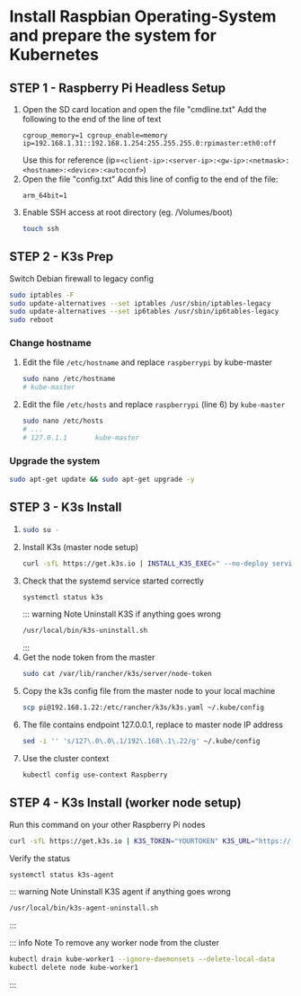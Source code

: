 # Install Raspbian Operating-System and prepare the system for Kubernetes

## STEP 1 - Raspberry Pi Headless Setup
1. Open the SD card location and open the file "cmdline.txt"
   Add the following to the end of the line of text
   ```text
   cgroup_memory=1 cgroup_enable=memory ip=192.168.1.31::192.168.1.254:255.255.255.0:rpimaster:eth0:off
   ```
   Use this for reference (ip=`<client-ip>:<server-ip>:<gw-ip>:<netmask>:<hostname>:<device>:<autoconf>`)
2. Open the file "config.txt"
   Add this line of config to the end of the file:
   ```text
   arm_64bit=1
   ```
3. Enable SSH access at root directory (eg. /Volumes/boot)
   ```bash
   touch ssh
   ```


## STEP 2 - K3s Prep
Switch Debian firewall to legacy config
```bash
sudo iptables -F
sudo update-alternatives --set iptables /usr/sbin/iptables-legacy
sudo update-alternatives --set ip6tables /usr/sbin/ip6tables-legacy
sudo reboot
```
### Change hostname
1. Edit the file `/etc/hostname` and replace `raspberrypi` by kube-master
   ```bash
   sudo nano /etc/hostname
   # kube-master
   ```
2. Edit the file `/etc/hosts` and replace `raspberrypi` (line 6) by `kube-master`
   ```bash
   sudo nano /etc/hosts
   # ...
   # 127.0.1.1       kube-master
   ```
### Upgrade the system
```bash
sudo apt-get update && sudo apt-get upgrade -y
```

## STEP 3 - K3s Install
1. 
   ```bash
   sudo su -
   ```
2. Install K3s (master node setup)
   ```bash
   curl -sfL https://get.k3s.io | INSTALL_K3S_EXEC=" --no-deploy servicelb --no-deploy traefik" K3S_KUBECONFIG_MODE="644" sh -s -
   ```
3. Check that the systemd service started correctly
   ```bash
   systemctl status k3s
   ```
   ::: warning Note
   Uninstall K3S if anything goes wrong
   ```bash
   /usr/local/bin/k3s-uninstall.sh
   ```
   :::
4. Get the node token from the master
   ```bash
   sudo cat /var/lib/rancher/k3s/server/node-token
   ```
5. Copy the k3s config file from the master node to your local machine
   ```bash
   scp pi@192.168.1.22:/etc/rancher/k3s/k3s.yaml ~/.kube/config
   ```
6. The file contains endpoint 127.0.0.1, replace to master node IP address
   ```bash
   sed -i '' 's/127\.0\.0\.1/192\.168\.1\.22/g' ~/.kube/config
   ```
7. Use the cluster context
   ```bash
   kubectl config use-context Raspberry
   ```

## STEP 4 - K3s Install (worker node setup)
Run this command on your other Raspberry Pi nodes
```bash
curl -sfL https://get.k3s.io | K3S_TOKEN="YOURTOKEN" K3S_URL="https://[YOUR_SERVER_HOST]:6443" K3S_NODE_NAME="[NODE_WORKER_NAME]" sh -
```

Verify the status
```bash
systemctl status k3s-agent
```

::: warning Note
Uninstall K3S agent if anything goes wrong
```bash
/usr/local/bin/k3s-agent-uninstall.sh
```
:::

::: info Note
To remove any worker node from the cluster
```bash
kubectl drain kube-worker1 --ignore-daemonsets --delete-local-data
kubectl delete node kube-worker1
```
:::
